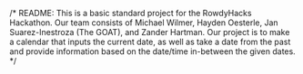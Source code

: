 /*
README: This is a basic standard project for the RowdyHacks Hackathon.
Our team consists of Michael Wilmer, Hayden Oesterle, Jan Suarez-Inestroza (The GOAT), and Zander Hartman.
Our project is to make a calendar that inputs the current date, as well as take a date from the past and provide information based on the date/time in-between the given dates.
*/
